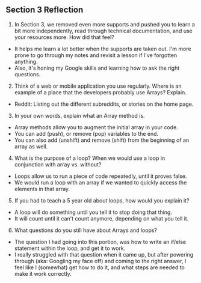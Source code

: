 ## Section 3 Reflection

1. In Section 3, we removed even more supports and pushed you to learn a bit more independently, read through technical documentation, and use your resources more. How did that feel?
* It helps me learn a lot better when the supports are taken out. I'm more prone to go
through my notes and revisit a lesson if I've forgotten anything.
* Also, it's honing my Google skills and learning how to ask the right questions.

2. Think of a web or mobile application you use regularly. Where is an example of a place that the developers probably use Arrays? Explain.
* Reddit: Listing out the different subreddits, or stories on the home page.

3. In your own words, explain what an Array method is.
* Array methods allow you to augment the initial array in your code.
* You can add (push), or remove (pop) variables to the end.
* You can also add (unshift) and remove (shift) from the beginning of an array as well.

4. What is the purpose of a loop? When we would use a loop in conjunction with array vs. without?
* Loops allow us to run a piece of code repeatedly, until it proves false.
* We would run a loop with an array if we wanted to quickly access the elements in that array.

5. If you had to teach a 5 year old about loops, how would you explain it?
* A loop will do something until you tell it to stop doing that thing.
* It will count until it can't count anymore, depending on what you tell it.

6. What questions do you still have about Arrays and loops?
* The question I had going into this portion, was how to write an if/else statement
  within the loop, and get it to work.
* I really struggled with that question when it came up, but after powering through
  (aka: Googling my face off) and coming to the right answer, I feel like I (somewhat) get
  how to do it, and what steps are needed to make it work correctly.

